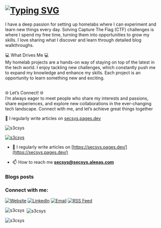 # [![Typing SVG](https://readme-typing-svg.herokuapp.com?font=Fira+Code&size=30&duration=4000&pause=1000&width=520&lines=Hi+there%2C+I+am+Secsys+%F0%9F%91%8B)](https://git.io/typing-svg)

I have a deep passion for setting up homelabs where I can experiment and learn new things every day. Solving Capture The Flag (CTF) challenges is where I spend my free time, turning them into opportunities to grow my skills. I love sharing what I discover and learn through detailed blog walkthroughs.

💻 What Drives Me 💻<br>
My homelab projects are a hands-on way of staying on top of the latest in the tech world. I enjoy tackling new challenges, which constantly push me to expand my knowledge and enhance my skills. Each project is an opportunity to learn something new and exciting.<br><br>

🌐 Let’s Connect! 🌐<br>
I’m always eager to meet people who share my interests and passions, share experiences, and explore new collaborations in the ever-changing tech landscape. Connect with me, and let’s achieve great things together<br>

📝 I regularly write articles on <a href="https://secsys.pages.dev" target="_blank">secsys.pages.dev</a>

<p align="left"> <img src="https://komarev.com/ghpvc/?username=s3csys&label=Profile%20views&color=0e75b6&style=flat" alt="s3csys" /> </p>

<p align="left"> <a href="https://github.com/ryo-ma/github-profile-trophy"><img src="https://github-profile-trophy.vercel.app/?username=s3csys" alt="s3csys" /></a> </p>

- 📝 I regularly write articles on [https://secsys.pages.dev/](https://secsys.pages.dev/)

- 📫 How to reach me **secsys@secsys.aleeas.com**

### Blogs posts
<!-- BLOG-POST-LIST:START -->
<!-- BLOG-POST-LIST:END -->

<h3 align="left">Connect with me:</h3>
<p align="left">
  <a href="https://secsys.pages.dev" target="_blank"><img src="https://img.icons8.com/ios-glyphs/30/4B5563/domain.png" alt="Website"/></a>
  <a href="https://www.linkedin.com/in/shaikmuzammil55" target="_blank"><img src="https://img.icons8.com/ios-glyphs/30/4B5563/linkedin.png" alt="LinkedIn"/></a>
  <a href="mailto:secsys@secsys.aleeas.com" target="_blank"><img src="https://img.icons8.com/ios-glyphs/30/4B5563/new-post.png" alt="Email"/></a>
  <a href="https://secsys.pages.dev/feed.xml" target="_blank"><img src="https://img.icons8.com/ios-glyphs/30/4B5563/rss.png" alt="RSS Feed"/></a>
</p>



<p><img align="left" src="https://github-readme-stats.vercel.app/api/top-langs?username=s3csys&show_icons=true&locale=en&layout=compact" alt="s3csys" /></p>

<p>&nbsp;<img align="center" src="https://github-readme-stats.vercel.app/api?username=s3csys&show_icons=true&locale=en" alt="s3csys" /></p>

<p><img align="center" src="https://github-readme-streak-stats.herokuapp.com/?user=s3csys&" alt="s3csys" /></p>
